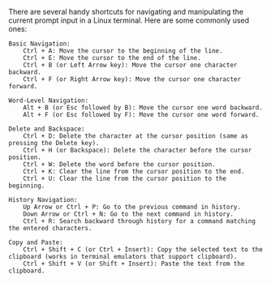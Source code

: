 There are several handy shortcuts for navigating and manipulating the current prompt input in a Linux terminal. Here are some commonly used ones:

    Basic Navigation:
        Ctrl + A: Move the cursor to the beginning of the line.
        Ctrl + E: Move the cursor to the end of the line.
        Ctrl + B (or Left Arrow key): Move the cursor one character backward.
        Ctrl + F (or Right Arrow key): Move the cursor one character forward.

    Word-Level Navigation:
        Alt + B (or Esc followed by B): Move the cursor one word backward.
        Alt + F (or Esc followed by F): Move the cursor one word forward.

    Delete and Backspace:
        Ctrl + D: Delete the character at the cursor position (same as pressing the Delete key).
        Ctrl + H (or Backspace): Delete the character before the cursor position.
        Ctrl + W: Delete the word before the cursor position.
        Ctrl + K: Clear the line from the cursor position to the end.
        Ctrl + U: Clear the line from the cursor position to the beginning.

    History Navigation:
        Up Arrow or Ctrl + P: Go to the previous command in history.
        Down Arrow or Ctrl + N: Go to the next command in history.
        Ctrl + R: Search backward through history for a command matching the entered characters.

    Copy and Paste:
        Ctrl + Shift + C (or Ctrl + Insert): Copy the selected text to the clipboard (works in terminal emulators that support clipboard).
        Ctrl + Shift + V (or Shift + Insert): Paste the text from the clipboard.